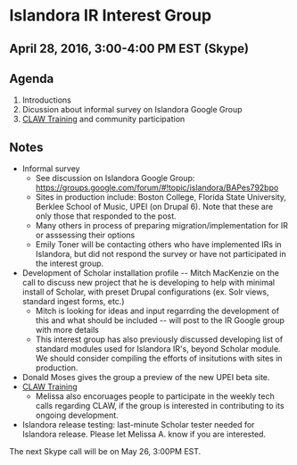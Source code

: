 # Islandora IR Interest Group
## April 28, 2016, 3:00-4:00 PM EST (Skype)

## Agenda
1. Introductions
2. Dicussion about informal survey on Islandora Google Group
3. [CLAW Training](http://www.google.com/url?q=http%3A%2F%2Fislandora.ca%2Fcontent%2Fislandora-claw-lessons-sign-form&sa=D&sntz=1&usg=AFQjCNE6KqWOG8fDUw_U6Cs-vGtd4L831g) and community participation

## Notes

* Informal survey
	* See discussion on Islandora Google Group: https://groups.google.com/forum/#!topic/islandora/BAPes792bpo
	* Sites in production include: Boston College, Florida State University, Berklee School of Music, UPEI (on Drupal 6). Note that these are only those that responded to the post. 
	* Many others in process of preparing migration/implementation for IR or asssessing their options
	* Emily Toner will be contacting others who have implemented IRs in Islandora, but did not respond the survey or have not participated in the interest group. 
* Development of Scholar installation profile -- Mitch MacKenzie on the call to discuss new project that he is developing to help with minimal install of Scholar, with preset Drupal configurations (ex. Solr views, standard ingest forms, etc.)
	* Mitch is looking for ideas and input regarrding the development of this and what should be included -- will post to the IR Google group with more details
	* This interest group has also previously discussed developing list of standard modules used for Islandora IR's, beyond Scholar module. We should consider compiling the efforts of insitutions with sites in production. 
* Donald Moses gives the group a preview of the new UPEI beta site. 
* [CLAW Training](http://www.google.com/url?q=http%3A%2F%2Fislandora.ca%2Fcontent%2Fislandora-claw-lessons-sign-form&sa=D&sntz=1&usg=AFQjCNE6KqWOG8fDUw_U6Cs-vGtd4L831g)
	* Melissa also encoruages people to participate in the weekly tech calls regarding CLAW, if the group is interested in contributing to its ongoing development. 
* Islandora release testing: last-minute Scholar tester needed for Islandora release. Please let Melissa A. know if you are interested. 

The next Skype call will be on May 26, 3:00PM EST. 
	
